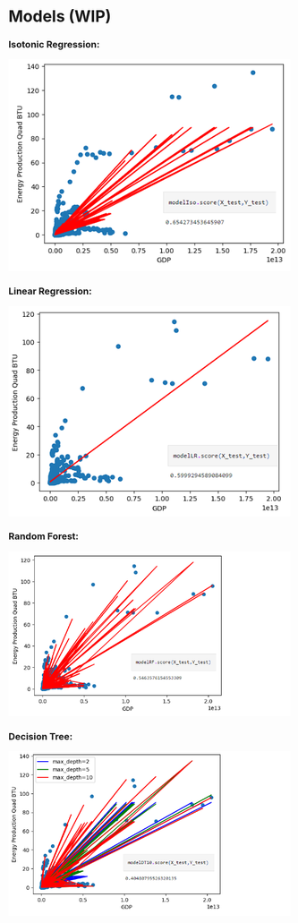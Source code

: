 # Models (WIP)

### Isotonic Regression:

![](https://github.com/zdiam/Energy-Production-GDP-Machine-Learning-Model/blob/main/Reference%20Images/Isotonic%20Regression.png)

### Linear Regression:

![](https://github.com/zdiam/Energy-Production-GDP-Machine-Learning-Model/blob/main/Reference%20Images/Linear%20Regression.png)

### Random Forest: 

![](https://github.com/zdiam/Energy-Production-GDP-Machine-Learning-Model/blob/main/Reference%20Images/Random%20Forest.png)

### Decision Tree:

![](https://github.com/zdiam/Energy-Production-GDP-Machine-Learning-Model/blob/main/Reference%20Images/Decision%20Tree.png)
